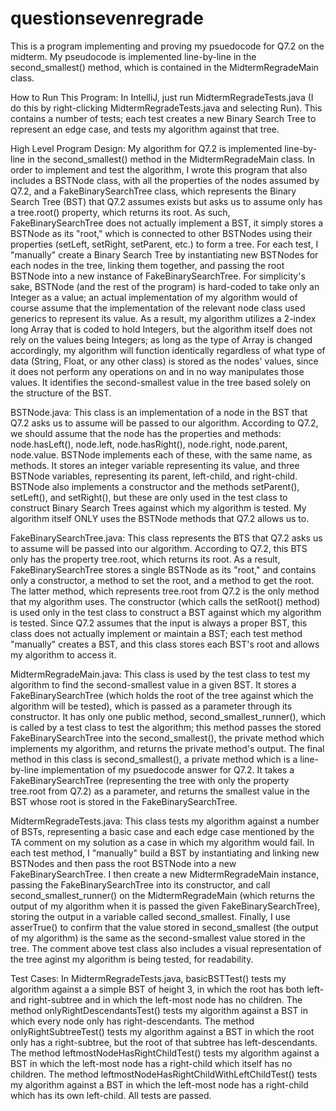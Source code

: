 # questionsevenregrade
This is a program implementing and proving my psuedocode for Q7.2 on the midterm. My pseudocode is implemented line-by-line in the second_smallest() method, which is contained in the MidtermRegradeMain class.

How to Run This Program:
In IntelliJ, just run MidtermRegradeTests.java (I do this by right-clicking MidtermRegradeTests.java and selecting Run). This contains a number of tests; each test creates a new Binary Search Tree to represent an edge case, and tests my algorithm
against that tree.

High Level Program Design:
My algorithm for Q7.2 is implemented line-by-line in the second_smallest() method in the MidtermRegradeMain class. In order to implement and test the algorithm, I wrote this 
program that also includes a BSTNode class, with all the properties of the nodes assumed by Q7.2, and a FakeBinarySearchTree class, which represents the Binary Search Tree 
(BST) that Q7.2 assumes exists but asks us to assume only has a tree.root() property, which returns its root. As such, FakeBinarySearchTree does not actually implement a BST, 
it simply stores a BSTNode as its "root," which is connected to other BSTNodes using their properties (setLeft, setRight, setParent, etc.) to form a tree. For each test, I 
"manually" create a Binary Search Tree by instantiating new BSTNodes for each nodes in the tree, linking them together, and passing the root BSTNode into a new instance of 
FakeBinarySearchTree. For simplicity's sake, BSTNode (and the rest of the program) is hard-coded to take only an Integer as a value; an actual implementation of my algorithm
would of course assume that the implementation of the relevant node class used generics to represent its value. As a result, my algorithm utilizes a 2-index long Array that 
is coded to hold Integers, but the algorithm itself does not rely on the values being Integers; as long as the type of Array is changed accordingly, my algorithm will 
function identically regardless of what type of data (String, Float, or any other class) is stored as the nodes' values, since it does not perform any operations on and in no 
way manipulates those values. It identifies the second-smallest value in the tree based solely on the structure of the BST.

BSTNode.java:
This class is an implementation of a node in the BST that Q7.2 asks us to assume will be passed to our algorithm. According to Q7.2, we should assume that the node has the
properties and methods: node.hasLeft(), node.left, node.hasRight(), node.right, node.parent, node.value. BSTNode implements each of these, with the same name, as methods.
It stores an integer variable representing its value, and three BSTNode variables, representing its parent, left-child, and right-child. BSTNode also implements a constructor
and the methods setParent(), setLeft(), and setRight(), but these are only used in the test class to construct Binary Search Trees against which my algorithm is tested. My
algorithm itself ONLY uses the BSTNode methods that Q7.2 allows us to.

FakeBinarySearchTree.java:
This class represents the BTS that Q7.2 asks us to assume will be passed into our algorithm. According to Q7.2, this BTS only has the property tree.root, which returns its 
root. As a result, FakeBinarySearchTree stores a single BSTNode as its "root," and contains only a constructor, a method to set the root, and a method to get the root. The 
latter method, which represents tree.root from Q7.2 is the only method that my algorithm uses. The constructor (which calls the setRoot() method) is used only in the test 
class to construct a BST against which my algorithm is tested. Since Q7.2 assumes that the input is always a proper BST, this class does not actually implement or maintain a 
BST; each test method "manually" creates a BST, and this class stores each BST's root and allows my algorithm to access it.

MidtermRegradeMain.java:
This class is used by the test class to test my algorithm to find the second-smallest value in a given BST. It stores a FakeBinarySearchTree (which holds the root of the tree
against which the algorithm will be tested), which is passed as a parameter through its constructor. It has only one public method, second_smallest_runner(), which is called
by a test class to test the algorithm; this method passes the stored FakeBinarySearchTree into the second_smallest(), the private method which implements my algorithm, and
returns the private method's output. The final method in this class is second_smallest(), a private method which is a line-by-line implementation of my psuedocode answer for
Q7.2. It takes a FakeBinarySearchTree (representing the tree with only the property tree.root from Q7.2) as a parameter, and returns the smallest value in the BST whose root
is stored in the FakeBinarySearchTree.

MidtermRegradeTests.java:
This class tests my algorithm against a number of BSTs, representing a basic case and each edge case mentioned by the TA comment on my solution as a case in which my
algorithm would fail. In each test method, I "manually" build a BST by instantiating and linking new BSTNodes and then pass the root BSTNode into a new FakeBinarySearchTree.
I then create a new MidtermRegradeMain instance, passing the FakeBinarySearchTree into its constructor, and call second_smallest_runner() on the MidtermRegradeMain (which 
returns the output of my algorithm when it is passed the given FakeBinarySearchTree), storing the output in a variable called second_smallest. Finally, I use asserTrue() to
confirm that the value stored in second_smallest (the output of my algorithm) is the same as the second-smallest value stored in the tree. The comment above test class also
includes a visual representation of the tree aginst my algorithm is being tested, for readability.

Test Cases:
In MidtermRegradeTests.java, basicBSTTest() tests my algorithm against a a simple BST of height 3, in which the root has both left- and right-subtree and in which the 
left-most node has no children. The method onlyRightDescendantsTest() tests my algorithm against a BST in which every node only has right-descendants. The method 
onlyRightSubtreeTest() tests my algorithm against a BST in which the root only has a right-subtree, but the root of that subtree has left-descendants. The method 
leftmostNodeHasRightChildTest() tests my algorithm against a BST in which the left-most node has a right-child which itself has no children. The method 
leftmostNodeHasRightChildWithLeftChildTest() tests my algorithm against a BST in which the left-most node has a right-child which has its own left-child. All tests are 
passed.
